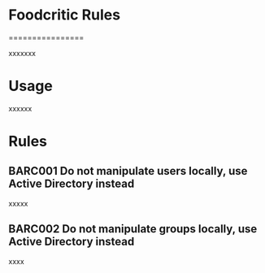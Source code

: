 # Foodcritic Rules
================

xxxxxxx

# Usage

xxxxxx

# Rules

## BARC001 Do not manipulate users locally, use Active Directory instead

xxxxx

## BARC002 Do not manipulate groups locally, use Active Directory instead

xxxx
